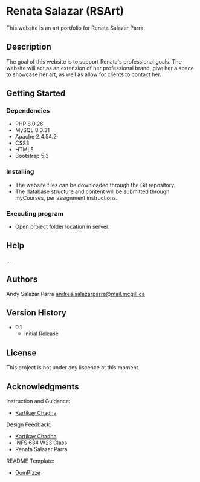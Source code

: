 # Renata Salazar (RSArt)
 
This website is an art portfolio for Renata Salazar Parra.

## Description

The goal of this website is to support Renata's professional goals. The website will act as an extension of her professional brand, give her a space to showcase her art, as well as allow for clients to contact her.

## Getting Started

### Dependencies

* PHP 8.0.26
* MySQL 8.0.31
* Apache 2.4.54.2
* CSS3
* HTML5 
* Bootstrap 5.3

### Installing

* The website files can be downloaded through the Git repository.
* The database structure and content will be submitted through myCourses, per assignment instructions.

### Executing program

* Open project folder location in server.

## Help

...

## Authors

Andy Salazar Parra
andrea.salazarparra@mail.mcgill.ca

## Version History

* 0.1
    * Initial Release

## License

This project is not under any liscence at this moment.

## Acknowledgments

Instruction and Guidance:
* [Kartikay Chadha](https://github.com/kartikaychadha)

Design Feedback:
* [Kartikay Chadha](https://github.com/kartikaychadha)
* INFS 634 W23 Class
* Renata Salazar Parra

README Template:
* [DomPizze](https://gist.github.com/DomPizzie/7a5ff55ffa9081f2de27c315f5018afc)

